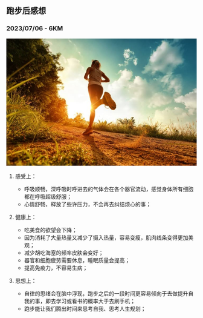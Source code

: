 ## 跑步后感想

### 2023/07/06 - 6KM

![奔跑并不是为了前进，而是为了不后退](./images/running.jpeg)

1. 感受上：

   - 呼吸顺畅，深呼吸时呼进去的气体会在各个器官流动，感觉身体所有细胞都在呼吸超级舒服；
   - 心情舒畅，释放了些许压力，不会再去纠结烦心的事；

2. 健康上：

   - 吃美食的欲望会下降；
   - 因为消耗了大量热量又减少了摄入热量，容易变瘦，肌肉线条变得更加美观；
   - 减少胡吃海塞的频率皮肤会变好；
   - 器官和细胞疲劳需要休息，睡眠质量会提高；
   - 提高免疫力，不容易生病；

3. 思想上：

   - 自律的思绪会在脑中浮现，跑步之后的一段时间更容易倾向于去做提升自我的事，即去学习或看书的概率大于去刷手机；
   - 跑步能让我们腾出时间来思考自我、思考人生规划；

